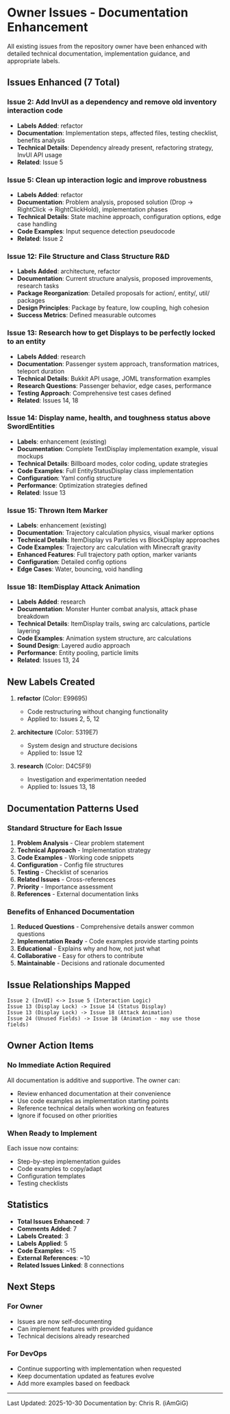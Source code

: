# Owner Issues - Documentation Enhancement

All existing issues from the repository owner have been enhanced with detailed technical documentation, implementation guidance, and appropriate labels.

## Issues Enhanced (7 Total)

### Issue 2: Add InvUI as a dependency and remove old inventory interaction code
- **Labels Added**: refactor
- **Documentation**: Implementation steps, affected files, testing checklist, benefits analysis
- **Technical Details**: Dependency already present, refactoring strategy, InvUI API usage
- **Related**: Issue 5

### Issue 5: Clean up interaction logic and improve robustness
- **Labels Added**: refactor
- **Documentation**: Problem analysis, proposed solution (Drop -> RightClick -> RightClickHold), implementation phases
- **Technical Details**: State machine approach, configuration options, edge case handling
- **Code Examples**: Input sequence detection pseudocode
- **Related**: Issue 2

### Issue 12: File Structure and Class Structure R&D
- **Labels Added**: architecture, refactor
- **Documentation**: Current structure analysis, proposed improvements, research tasks
- **Package Reorganization**: Detailed proposals for action/, entity/, util/ packages
- **Design Principles**: Package by feature, low coupling, high cohesion
- **Success Metrics**: Defined measurable outcomes

### Issue 13: Research how to get Displays to be perfectly locked to an entity
- **Labels Added**: research
- **Documentation**: Passenger system approach, transformation matrices, teleport duration
- **Technical Details**: Bukkit API usage, JOML transformation examples
- **Research Questions**: Passenger behavior, edge cases, performance
- **Testing Approach**: Comprehensive test cases defined
- **Related**: Issues 14, 18

### Issue 14: Display name, health, and toughness status above SwordEntities
- **Labels**: enhancement (existing)
- **Documentation**: Complete TextDisplay implementation example, visual mockups
- **Technical Details**: Billboard modes, color coding, update strategies
- **Code Examples**: Full EntityStatusDisplay class implementation
- **Configuration**: Yaml config structure
- **Performance**: Optimization strategies defined
- **Related**: Issue 13

### Issue 15: Thrown Item Marker
- **Labels**: enhancement (existing)
- **Documentation**: Trajectory calculation physics, visual marker options
- **Technical Details**: ItemDisplay vs Particles vs BlockDisplay approaches
- **Code Examples**: Trajectory arc calculation with Minecraft gravity
- **Enhanced Features**: Full trajectory path option, marker variants
- **Configuration**: Detailed config options
- **Edge Cases**: Water, bouncing, void handling

### Issue 18: ItemDisplay Attack Animation
- **Labels Added**: research
- **Documentation**: Monster Hunter combat analysis, attack phase breakdown
- **Technical Details**: ItemDisplay trails, swing arc calculations, particle layering
- **Code Examples**: Animation system structure, arc calculations
- **Sound Design**: Layered audio approach
- **Performance**: Entity pooling, particle limits
- **Related**: Issues 13, 24

## New Labels Created

1. **refactor** (Color: E99695)
   - Code restructuring without changing functionality
   - Applied to: Issues 2, 5, 12

2. **architecture** (Color: 5319E7)
   - System design and structure decisions
   - Applied to: Issue 12

3. **research** (Color: D4C5F9)
   - Investigation and experimentation needed
   - Applied to: Issues 13, 18

## Documentation Patterns Used

### Standard Structure for Each Issue
1. **Problem Analysis** - Clear problem statement
2. **Technical Approach** - Implementation strategy
3. **Code Examples** - Working code snippets
4. **Configuration** - Config file structures
5. **Testing** - Checklist of scenarios
6. **Related Issues** - Cross-references
7. **Priority** - Importance assessment
8. **References** - External documentation links

### Benefits of Enhanced Documentation

1. **Reduced Questions** - Comprehensive details answer common questions
2. **Implementation Ready** - Code examples provide starting points
3. **Educational** - Explains why and how, not just what
4. **Collaborative** - Easy for others to contribute
5. **Maintainable** - Decisions and rationale documented

## Issue Relationships Mapped

```
Issue 2 (InvUI) <-> Issue 5 (Interaction Logic)
Issue 13 (Display Lock) -> Issue 14 (Status Display)
Issue 13 (Display Lock) -> Issue 18 (Attack Animation)
Issue 24 (Unused Fields) -> Issue 18 (Animation - may use those fields)
```

## Owner Action Items

### No Immediate Action Required
All documentation is additive and supportive. The owner can:
- Review enhanced documentation at their convenience
- Use code examples as implementation starting points
- Reference technical details when working on features
- Ignore if focused on other priorities

### When Ready to Implement
Each issue now contains:
- Step-by-step implementation guides
- Code examples to copy/adapt
- Configuration templates
- Testing checklists

## Statistics

- **Total Issues Enhanced**: 7
- **Comments Added**: 7
- **Labels Created**: 3
- **Labels Applied**: 5
- **Code Examples**: ~15
- **External References**: ~10
- **Related Issues Linked**: 8 connections

## Next Steps

### For Owner
- Issues are now self-documenting
- Can implement features with provided guidance
- Technical decisions already researched

### For DevOps
- Continue supporting with implementation when requested
- Keep documentation updated as features evolve
- Add more examples based on feedback

---

Last Updated: 2025-10-30
Documentation by: Chris R. (iAmGiG)

